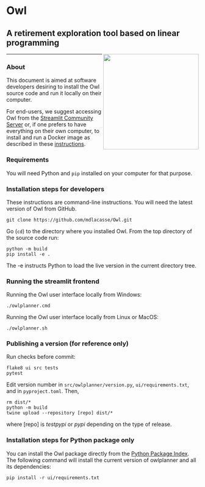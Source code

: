 # Owl

## A retirement exploration tool based on linear programming

<img align=right src="https://raw.github.com/mdlacasse/Owl/main/docs/images/owl.png" width="250">

------------------------------------------------------------------------------------
### About
This document is aimed at software developers desiring to install the Owl source code
and run it locally on their computer.

For end-users, we suggest accessing Owl from the [Streamlit Community Server](http://owlplanner.streamlit.app)
or, if one prefers to have everything on their own computer,
to install and run a Docker image as described in these [instructions](docker/README.md).

### Requirements
You will need Python and `pip` installed on your computer for that purpose.

### Installation steps for developers
These instructions are command-line instructions.
You will need the latest version of Owl from GitHub.
```shell
git clone https://github.com/mdlacasse/Owl.git

```
Go (`cd`) to the directory where you installed Owl.
From the top directory of the source code run:
```shell
python -m build 
pip install -e .
```
The -e instructs Python to load the live version in the current directory tree. 

### Running the streamlit frontend 
Running the Owl user interface locally from Windows:
```shell
./owlplanner.cmd
```
Running the Owl user interface locally from Linux or MacOS:
```shell
./owlplanner.sh
```

### Publishing a version (for reference only)
Run checks before commit:
```
flake8 ui src tests
pytest
```
Edit version number in `src/owlplanner/version.py`, `ui/requirements.txt`, and in `pyproject.toml`. Then,
```shell
rm dist/*
python -m build
twine upload --repository [repo] dist/*
```
where [repo] is *testpypi* or *pypi* depending on the type of release.

### Installation steps for Python package only
You can install the Owl package directly from the [Python Package Index](http://pypi.org).
The following command will install the current version of owlplanner and all its dependencies:
```shell
pip install -r ui/requirements.txt
```

